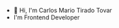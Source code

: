 - 👋 Hi, I'm Carlos Mario Tirado Tovar
- I'm Frontend Developer


<!---
carlostirado23/carlostirado23 is a ✨ special ✨ repository because its `README.md` (this file) appears on your GitHub profile.
You can click the Preview link to take a look at your changes.
--->
